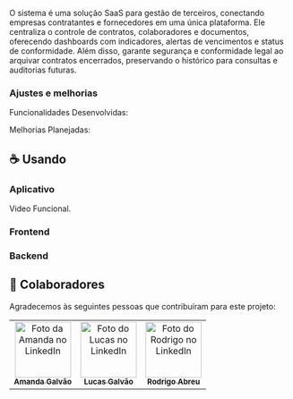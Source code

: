 O sistema é uma solução SaaS para gestão de terceiros, conectando empresas contratantes e fornecedores em uma única plataforma.
Ele centraliza o controle de contratos, colaboradores e documentos, oferecendo dashboards com indicadores, alertas de vencimentos e status de conformidade.
Além disso, garante segurança e conformidade legal ao arquivar contratos encerrados, preservando o histórico para consultas e auditorias futuras.

### Ajustes e melhorias

Funcionalidades Desenvolvidas:

Melhorias Planejadas:

## ☕ Usando <Tertius>

### Aplicativo

Video Funcional.

### Frontend

### Backend 

## 🤝 Colaboradores

Agradecemos às seguintes pessoas que contribuíram para este projeto:

<table>
  <tr>
    <td align="center">
      <a href="https://www.linkedin.com/in/amanda-galv%C3%A3o-dos-santos-aa316a290/" target="_blank" title="Perfil da Amanda no LinkedIn">
        <img src="https://media.licdn.com/dms/image/v2/D4E03AQE4I7HYFSp7og/profile-displayphoto-shrink_800_800/B4EZbHfYa3HYAc-/0/1747103615990?e=1761782400&v=beta&t=cNKEfkCQGquifr_6_qwWPsfEoVTg5XajLqRvAhLTBHM" width="100px;" alt="Foto da Amanda no LinkedIn"/><br>
        <sub>
          <b>Amanda Galvão</b>
        </sub>
      </a>
    </td>
    <td align="center">
      <a href="https://www.linkedin.com/in/lucasgalv%C3%A3o/" target="_blank" title="Perfil do Lucas no LinkedIn">
        <img src="https://media.licdn.com/dms/image/v2/D4D35AQEcMBMcnxsxkQ/profile-framedphoto-shrink_800_800/profile-framedphoto-shrink_800_800/0/1736889160873?e=1759593600&v=beta&t=hRh1tIoWS4byL7CXd5wygS1JXHNzfn-td8HtyRcY98I" width="100px;" alt="Foto do Lucas no LinkedIn"/><br>
        <sub>
          <b>Lucas Galvão</b>
        </sub>
      </a>
    </td>
    <td align="center">
      <a href="https://www.linkedin.com/in/rodrigoabreuuu/" target="_blank" title="Perfil do Rodrigo no LinkedIn">
        <img src="https://media.licdn.com/dms/image/v2/D4E03AQHs_xC2Xe_MgQ/profile-displayphoto-shrink_800_800/B4EZUoXQBqHgAc-/0/1740138939168?e=1761782400&v=beta&t=plHhepTYwa5m97Ro_A9OpSeFtjIZxcwjiURuMaoU4hM" width="100px;" alt="Foto do Rodrigo no LinkedIn"/><br>
        <sub>
          <b>Rodrigo Abreu</b>
        </sub>
      </a>
    </td>
  </tr>
</table>

